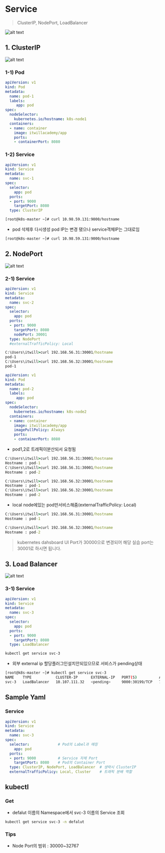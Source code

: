 # Service

> ClusterIP, NodePort, LoadBalancer

![alt text](image-58.png)


  ## 1. ClusterIP  

  ![alt text](image-13.png)





  ### 1-1) Pod

```yaml
apiVersion: v1
kind: Pod
metadata:
  name: pod-1
  labels:
     app: pod
spec:
  nodeSelector:
    kubernetes.io/hostname: k8s-node1
  containers:
  - name: container
    image: itwillacademy/app
    ports:
    - containerPort: 8080
  ```
    


  ### 1-2) Service

```yml
apiVersion: v1
kind: Service
metadata:
  name: svc-1
spec:
  selector:
    app: pod
  ports:
  - port: 9000
    targetPort: 8080
  type: ClusterIP  
```

```bash
[root@k8s-master ~]# curl 10.98.59.131:9000/hostname
```
- pod 삭제후 다시생성 pod IP는 변경 됐으나 service객체IP는 그대로임

```bash
[root@k8s-master ~]# curl 10.98.59.131:9000/hostname
```


## 2. NodePort

![alt text](image-14.png)

  ### 2-1) Service

```yml
apiVersion: v1
kind: Service
metadata:
  name: svc-2
spec:
  selector:
    app: pod
  ports:
  - port: 9000
    targetPort: 8080
    nodePort: 30001
  type: NodePort
  #externalTrafficPolicy: Local
  ```

```cmd
C:\Users\itwill>curl 192.168.56.31:30001/hostname
pod-1
C:\Users\itwill>curl 192.168.56.32:30001/hostname
pod-1
```

```yml
apiVersion: v1
kind: Pod
metadata:
  name: pod-2
  labels:
     app: pod
spec:
  nodeSelector:
    kubernetes.io/hostname: k8s-node2
  containers:
  - name: container
    image: itwillacademy/app
    imagePullPolicy: Always
    ports:
    - containerPort: 8080
```  

- pod1,2로 트레픽이분산되서 요청됨
```cmd
C:\Users\itwill>curl 192.168.56.31:30001/hostname
Hostname : pod-1
C:\Users\itwill>curl 192.168.56.31:30001/hostname
Hostname : pod-2

C:\Users\itwill>curl 192.168.56.32:30001/hostname
Hostname : pod-1
C:\Users\itwill>curl 192.168.56.32:30001/hostname
Hostname : pod-2
```
- local  node에있는 pod만서비스해줌(externalTrafficPolicy: Local)
```cmd
C:\Users\itwill>curl 192.168.56.31:30001/hostname
Hostname : pod-1

C:\Users\itwill>curl 192.168.56.32:30001/hostname
Hostname : pod-2
```


> kubernetes dahsboard UI Port가 30000으로 변경되어 해당 실습 port는 30001로 하시면 됩니다.


## 3. Load Balancer

![alt text](image-15.png)

  ### 3-1) Service

```yml
apiVersion: v1
kind: Service
metadata:
  name: svc-3
spec:
  selector:
    app: pod
  ports:
  - port: 9000
    targetPort: 8080
  type: LoadBalancer
```  

```bash
kubectl get service svc-3
```

- 외부 external ip 할당플러그인설치안되있으므로 서비스가 pending상태

```bash
[root@k8s-master ~]# kubectl get service svc-3
NAME    TYPE           CLUSTER-IP      EXTERNAL-IP   PORT(S)          AGE
svc-3   LoadBalancer   10.107.111.32   <pending>     9000:30199/TCP   72s

```

## Sample Yaml

### **Service**

```yml
apiVersion: v1
kind: Service
metadata:
  name: svc-3
spec:
  selector:             # Pod의 Label과 매칭
    app: pod
  ports:
  - port: 9000          # Service 자체 Port
    targetPort: 8080    # Pod의 Container Port
  type: ClusterIP, NodePort, LoadBalancer  # 생략시 ClusterIP
  externalTrafficPolicy: Local, Cluster    # 트래픽 분배 역할

```


## kubectl

### **Get**

  - defalut 이름의 Namespace에서 svc-3 이름의 Service 조회

  ```bash
  kubectl get service svc-3 -n defalut
  ```
### Tips

  - Node Port의 범위 : 30000~32767

